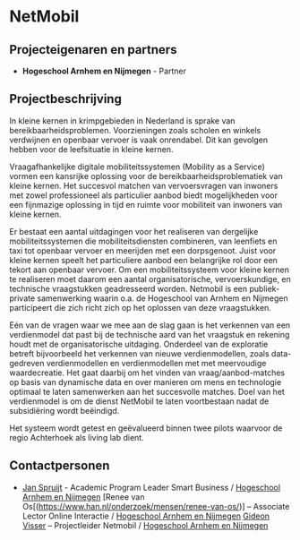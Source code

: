 # NetMobil

## Projecteigenaren en partners
+ **Hogeschool Arnhem en Nijmegen** - Partner

## Projectbeschrijving
In kleine kernen in krimpgebieden in Nederland is sprake van bereikbaarheidsproblemen. Voorzieningen zoals scholen en winkels verdwijnen en openbaar vervoer is vaak onrendabel. Dit kan gevolgen hebben voor de leefsituatie in kleine kernen.

Vraagafhankelijke digitale mobiliteitssystemen (Mobility as a Service) vormen een kansrijke oplossing voor de bereikbaarheidsproblematiek van kleine kernen. Het succesvol matchen van vervoersvragen van inwoners met zowel professioneel als particulier aanbod biedt mogelijkheden voor een fijnmazige oplossing in tijd en ruimte voor mobiliteit van inwoners van kleine kernen. 

Er bestaat een aantal uitdagingen voor het realiseren van dergelijke mobiliteitssystemen die mobiliteitsdiensten combineren, van leenfiets en taxi tot openbaar vervoer en meerijden met een dorpsgenoot. Juist voor kleine kernen speelt het particuliere aanbod een belangrijke rol door een tekort aan openbaar vervoer. Om een mobiliteitssysteem voor kleine kernen te realiseren moet daarom een aantal organisatorische, vervoerskundige, en technische vraagstukken geadresseerd worden. Netmobil is een publiek-private samenwerking waarin o.a. de Hogeschool van Arnhem en Nijmegen participeert die zich richt zich op het oplossen van deze vraagstukken.

Eén van de vragen waar we mee aan de slag gaan is het verkennen van een verdienmodel dat past bij de technische aard van het vraagstuk en rekening houdt met de organisatorische uitdaging. Onderdeel van de exploratie betreft bijvoorbeeld het verkennen van nieuwe verdienmodellen, zoals data-gedreven verdienmodellen en verdienmodellen met met meervoudige waardecreatie. Het gaat daarbij om het vinden van vraag/aanbod-matches op basis van dynamische data en over manieren om mens en technologie optimaal te laten samenwerken aan het succesvolle matches. Doel van het verdienmodel is om de dienst NetMobil te laten voortbestaan nadat de subsidiëring wordt beëindigd. 

Het systeem wordt getest en geëvalueerd binnen twee pilots waarvoor de regio Achterhoek als living lab dient.


## Contactpersonen
+ [Jan Spruijt](linkedin.com/in/janspruijt) - Academic Program Leader Smart Business / [Hogeschool Arnhem en Nijmegen](https://www.han.nl/)
[Renee van Os[(https://www.han.nl/onderzoek/mensen/renee-van-os/)] – Associate Lector Online Interactie / [Hogeschool Arnhem en Nijmegen](https://www.han.nl/)
[Gideon Visser](https://www.linkedin.com/in/gideonvisser/) – Projectleider Netmobil / [Hogeschool Arnhem en Nijmegen](https://www.han.nl/)
